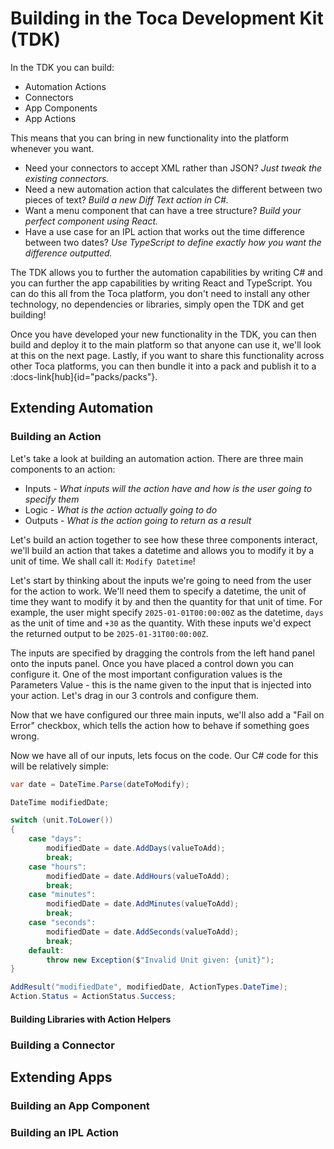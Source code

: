 # Building in the Toca Development Kit (TDK)

In the TDK you can build:
- Automation Actions
- Connectors
- App Components
- App Actions

This means that you can bring in new functionality into the platform whenever you want.

- Need your connectors to accept XML rather than JSON? _Just tweak the existing connectors._
- Need a new automation action that calculates the different between two pieces of text? _Build a new Diff Text action in C#._
- Want a menu component that can have a tree structure? _Build your perfect component using React._
- Have a use case for an IPL action that works out the time difference between two dates? _Use TypeScript to define exactly how you want the difference outputted._

The TDK allows you to further the automation capabilities by writing C# and you can further the app capabilities by writing React and TypeScript. You can do this all from the Toca platform, you don't need to install any other technology, no dependencies or libraries, simply open the TDK and get building!

Once you have developed your new functionality in the TDK, you can then build and deploy it to the main platform so that anyone can use it, we'll look at this on the next page. Lastly, if you want to share this functionality across other Toca platforms, you can then bundle it into a pack and publish it to a :docs-link[hub]{id="packs/packs"}.


## Extending Automation

### Building an Action

Let's take a look at building an automation action. There are three main components to an action:
- Inputs - _What inputs will the action have and how is the user going to specify them_
- Logic - _What is the action actually going to do_
- Outputs - _What is the action going to return as a result_

Let's build an action together to see how these three components interact, we'll build an action that takes a datetime and allows you to modify it by a unit of time. We shall call it: `Modify Datetime`!

Let's start by thinking about the inputs we're going to need from the user for the action to work. We'll need them to specify a datetime, the unit of time they want to modify it by and then the quantity for that unit of time. For example, the user might specify `2025-01-01T00:00:00Z` as the datetime, `days` as the unit of time and `+30` as the quantity. With these inputs we'd expect the returned output to be `2025-01-31T00:00:00Z`.

The inputs are specified by dragging the controls from the left hand panel onto the inputs panel. Once you have placed a control down you can configure it. One of the most important configuration values is the Parameters Value - this is the name given to the input that is injected into your action. Let's drag in our 3 controls and configure them.


Now that we have configured our three main inputs, we'll also add a "Fail on Error" checkbox, which tells the action how to behave if something goes wrong.


Now we have all of our inputs, lets focus on the code. Our C# code for this will be relatively simple:
```csharp
var date = DateTime.Parse(dateToModify);

DateTime modifiedDate;

switch (unit.ToLower())
{
    case "days":
        modifiedDate = date.AddDays(valueToAdd);
        break;
    case "hours":
        modifiedDate = date.AddHours(valueToAdd);
        break;
    case "minutes":
        modifiedDate = date.AddMinutes(valueToAdd);
        break;
    case "seconds":
        modifiedDate = date.AddSeconds(valueToAdd);
        break;
    default:
        throw new Exception($"Invalid Unit given: {unit}");
}

AddResult("modifiedDate", modifiedDate, ActionTypes.DateTime);
Action.Status = ActionStatus.Success;
```

#### Building Libraries with Action Helpers

### Building a Connector


## Extending Apps

### Building an App Component


### Building an IPL Action
